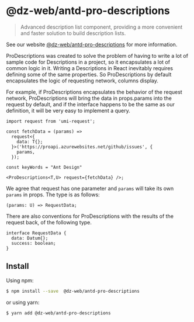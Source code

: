 # @dz-web/antd-pro-descriptions

> Advanced description list component, providing a more convenient and faster solution to build description lists.

See our website [@dz-web/antd-pro-descriptions](https://procomponent.ant.design/) for more information.

ProDescriptions was created to solve the problem of having to write a lot of sample code for Descriptions in a project, so it encapsulates a lot of common logic in it. Writing a Descriptions in React inevitably requires defining some of the same properties. So ProDescriptions by default encapsulates the logic of requesting network, columns display.

For example, if ProDescriptions encapsulates the behavior of the request network, ProDescriptions will bring the data in props.params into the request by default, and if the interface happens to be the same as our definition, it will be very easy to implement a query.

```tsx | pure
import request from 'umi-request';

const fetchData = (params) =>
  request<{
    data: T{};
  }>('https://proapi.azurewebsites.net/github/issues', {
    params,
  });

const keyWords = "Ant Design"

<ProDescriptions<T,U> request={fetchData} />;
```

We agree that request has one parameter and `params` will take its own `params` in props. The type is as follows:

```tsx | pure
(params: U) => RequestData;
```

There are also conventions for ProDescriptions with the results of the request back, of the following type.

```tsx | pure
interface RequestData {
  data: Datum{};
  success: boolean;
}
```

## Install

Using npm:

```bash
$ npm install --save  @dz-web/antd-pro-descriptions
```

or using yarn:

```bash
$ yarn add @dz-web/antd-pro-descriptions
```
